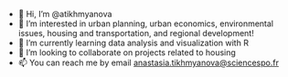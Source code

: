 - 👋 Hi, I’m @atikhmyanova
- 👀 I’m interested in urban planning, urban economics, environmental issues, housing and transportation, and regional development!
- 🌱 I’m currently learning data analysis and visualization with R
- 💞️ I’m looking to collaborate on projects related to housing 
- 📫 You can reach me by email anastasia.tikhmyanova@sciencespo.fr

<!---
atikhmyanova/atikhmyanova is a ✨ special ✨ repository because its `README.md` (this file) appears on your GitHub profile.
You can click the Preview link to take a look at your changes.
--->
